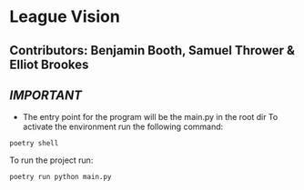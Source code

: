# League Vision
## Contributors: Benjamin Booth, Samuel Thrower & Elliot Brookes
## *IMPORTANT*
- The entry point for the program will be the main.py in the root dir
To activate the environment run the following command:

```poetry shell```

To run the project run:

```poetry run python main.py```

